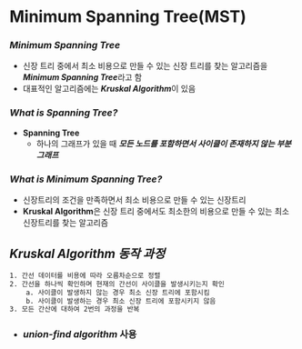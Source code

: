 # Minimum Spanning Tree(MST)

### ***Minimum Spanning Tree***

- 신장 트리 중에서 최소 비용으로 만들 수 있는 신장 트리를 찾는 알고리즘을 ***Minimum Spanning Tree***라고 함
- 대표적인 알고리즘에는 ***Kruskal Algorithm***이 있음

### ***What is Spanning Tree?***

- **Spanning Tree**
    - 하나의 그래프가 있을 때 ***모든 노드를 포함하면서 사이클이 존재하지 않는 부분 그래프***

### ***What is Minimum Spanning Tree?***

- 신장트리의 조건을 만족하면서 최소 비용으로 만들 수 있는 신장트리
- **Kruskal Algorithm**은 신장 트리 중에서도 최소한의 비용으로 만들 수 있는 최소 신장트리를 찾는 알고리즘

## *Kruskal Algorithm 동작 과정*

```html
1. 간선 데이터를 비용에 따라 오름차순으로 정렬
2. 간선을 하나씩 확인하며 현재의 간선이 사이클을 발생시키는지 확인
	a. 사이클이 발생하지 않는 경우 최소 신장 트리에 포함시킴
	b. 사이클이 발생하는 경우 최소 신장 트리에 포함시키지 않음
3. 모든 간산에 대하여 2번의 과정을 반복
```
- ### *union-find algorithm* 사용
